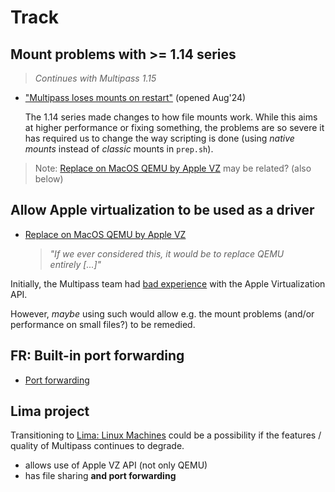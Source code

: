 # Track

## Mount problems with >= 1.14 series

>*Continues with Multipass 1.15*

- ["Multipass loses mounts on restart"](https://github.com/canonical/multipass/issues/3642) (opened Aug'24)

	The 1.14 series made changes to how file mounts work. While this aims at higher performance or fixing something, the problems are so severe it has required us to change the way scripting is done (using *native mounts* instead of *classic* mounts in `prep.sh`).

>Note: [Replace on MacOS QEMU by Apple VZ](https://github.com/canonical/multipass/issues/3760) may be related? (also below)


## Allow Apple virtualization to be used as a driver

- [Replace on MacOS QEMU by Apple VZ](https://github.com/canonical/multipass/issues/3760)

	>*"If we ever considered this, it would be to replace QEMU entirely [...]"*

Initially, the Multipass team had [bad experience](...) with the Apple Virtualization API. 

However, *maybe* using such would allow e.g. the mount problems (and/or performance on small files?) to be remedied.


## FR: Built-in port forwarding

- [Port forwarding](https://github.com/canonical/multipass/issues/309)


## Lima project

Transitioning to [Lima: Linux Machines](https://github.com/lima-vm/lima) could be a possibility if the features / quality of Multipass continues to degrade. <!-- "continues" as in mounts are worse in 1.14+ than in 1.13 -->

- allows use of Apple VZ API (not only QEMU)
- has file sharing **and port forwarding**

